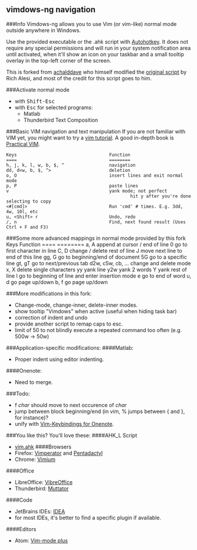vimdows-ng navigation
---------------------

###Info
Vimdows-ng allows you to use Vim (or vim-like) normal mode outside anywhere in Windows.

Use the provided executable or the .ahk script with [Autohotkey](http://www.autohotkey.com). It does not require any special permissions and will run in your system notification area until activated, when it'll show an icon on your taskbar and a small tooltip overlay in the top-left corner of the screen.

This is forked from [achalddave](https://github.com/achalddave/Vimdows-Navigation) who himself modified the
[original script](http://www.autohotkey.com/community/viewtopic.php?t=44762)
by Rich Alesi, and most of the credit for this script goes to him.

###Activate normal mode
- with <tt>Shift-Esc</tt>
- with <tt>Esc</tt> for selected programs:
	* Matlab
	* Thunderbird Text Composition

###Basic VIM navigation and text manipulation
If you are not familiar with VIM yet, you might want to try a [vim tutorial](http://www.openvim.com/). A good in-depth book is [Practical VIM](https://pragprog.com/book/dnvim2/practical-vim-second-edition).

	Keys                                   Function
	====                                   ========
	h, j, k, l, w, b, $, ^                 navigation
	dd, d<w, b, $, ^>                      deletion
	o, O                                   insert lines and exit normal mode
	p, P                                   paste lines
	v                                      yank mode; not perfect
		                                           hit y after you're done selecting to copy
	<#[cmd]>                               Run 'cmd' # times. E.g. 3dd, 4w, 10l, etc
	u, <Shift> r                           Undo, redo
	/, n                                   Find, next found result (Uses Ctrl + F and F3)

###Some more advanced mappings in normal mode provided by this fork
	Keys									Function
	====									========
	a, A 									append at cursor / end of line
	0 									    go to first character in line
	C, D 									change / delete rest of line
	J									    move next line to end of this line
	gg, G 								    go to beginning/end of document
	5G 										go to a specific line
	gt, gT 									go to next/previous tab
	d2w, c5w, cb, ... 						change and delete mode
	x, X  								    delete single characters
	yy  									yank line
	y2w									    yank 2 words
	Y  										yank rest of line
	I 										go to beginning of line and enter insertion mode
	e 										go to end of word
	<Ctrl> u, <Ctrl> d 						go page up/down
	<Ctrl> b, <Ctrl> f 						go page up/down

###More modifications in this fork:
- Change-mode, change-inner, delete-inner modes.
- show tooltip "Vimdows" when active (useful when hiding task bar)
- correction of indent and undo
- provide another script to remap caps to esc.
- limit of 50 to not blindly execute a repeated command too often (e.g. 500w -> 50w)

###Application-specific modifications:
####Matlab:
- Proper indent using editor indenting.

####Onenote:
- Need to merge.

###Todo:
- f _char_ should move to next occurence of _char_
- jump between block beginning/end (in vim, % jumps between { and }, for instance)?
- unify with [Vim-Keybindings for Onenote](https://github.com/ChrisPara/Vim-Keybindings-For-Onenote).

###You like this? You'll love these:
####AHK_L Script
- [vim.ahk](https://github.com/mihaifm/vim.ahk/blob/master/vim.ahk)
####Browsers
- Firefox: [Vimperator](https://addons.mozilla.org/de/firefox/addon/vimperator/) and [Pentadactyl](http://5digits.org/pentadactyl/)
- Chrome: [Vimium](https://vimium.github.io/)

####Office
- LibreOffice: [VibreOffice](https://github.com/seanyeh/vibreoffice)
- Thunderbird: [Muttator](https://addons.mozilla.org/de/thunderbird/addon/muttator/)

####Code
- JetBrains IDEs: [IDEA](https://plugins.jetbrains.com/plugin/164?pr=idea)
- for most IDEs, it's better to find a specific plugin if available.

####Editors
- Atom: [Vim-mode plus](https://atom.io/packages/vim-mode-plus)
